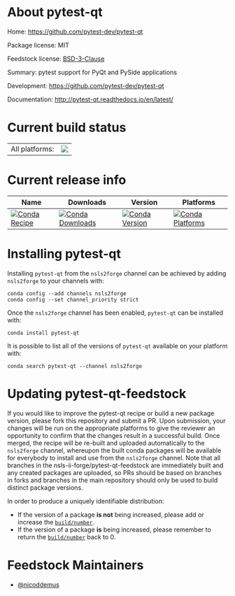 About pytest-qt
===============

Home: https://github.com/pytest-dev/pytest-qt

Package license: MIT

Feedstock license: [BSD-3-Clause](https://github.com/nsls-ii-forge/pytest-qt-feedstock/blob/master/LICENSE.txt)

Summary: pytest support for PyQt and PySide applications

Development: https://github.com/pytest-dev/pytest-qt

Documentation: http://pytest-qt.readthedocs.io/en/latest/

Current build status
====================


<table><tr><td>All platforms:</td>
    <td>
      <a href="https://dev.azure.com/nsls2forge/nsls2forge/_build/latest?definitionId=227&branchName=master">
        <img src="https://dev.azure.com/nsls2forge/nsls2forge/_apis/build/status/pytest-qt-feedstock?branchName=master">
      </a>
    </td>
  </tr>
</table>

Current release info
====================

| Name | Downloads | Version | Platforms |
| --- | --- | --- | --- |
| [![Conda Recipe](https://img.shields.io/badge/recipe-pytest--qt-green.svg)](https://anaconda.org/nsls2forge/pytest-qt) | [![Conda Downloads](https://img.shields.io/conda/dn/nsls2forge/pytest-qt.svg)](https://anaconda.org/nsls2forge/pytest-qt) | [![Conda Version](https://img.shields.io/conda/vn/nsls2forge/pytest-qt.svg)](https://anaconda.org/nsls2forge/pytest-qt) | [![Conda Platforms](https://img.shields.io/conda/pn/nsls2forge/pytest-qt.svg)](https://anaconda.org/nsls2forge/pytest-qt) |

Installing pytest-qt
====================

Installing `pytest-qt` from the `nsls2forge` channel can be achieved by adding `nsls2forge` to your channels with:

```
conda config --add channels nsls2forge
conda config --set channel_priority strict
```

Once the `nsls2forge` channel has been enabled, `pytest-qt` can be installed with:

```
conda install pytest-qt
```

It is possible to list all of the versions of `pytest-qt` available on your platform with:

```
conda search pytest-qt --channel nsls2forge
```




Updating pytest-qt-feedstock
============================

If you would like to improve the pytest-qt recipe or build a new
package version, please fork this repository and submit a PR. Upon submission,
your changes will be run on the appropriate platforms to give the reviewer an
opportunity to confirm that the changes result in a successful build. Once
merged, the recipe will be re-built and uploaded automatically to the
`nsls2forge` channel, whereupon the built conda packages will be available for
everybody to install and use from the `nsls2forge` channel.
Note that all branches in the nsls-ii-forge/pytest-qt-feedstock are
immediately built and any created packages are uploaded, so PRs should be based
on branches in forks and branches in the main repository should only be used to
build distinct package versions.

In order to produce a uniquely identifiable distribution:
 * If the version of a package **is not** being increased, please add or increase
   the [``build/number``](https://docs.conda.io/projects/conda-build/en/latest/resources/define-metadata.html#build-number-and-string).
 * If the version of a package **is** being increased, please remember to return
   the [``build/number``](https://docs.conda.io/projects/conda-build/en/latest/resources/define-metadata.html#build-number-and-string)
   back to 0.

Feedstock Maintainers
=====================

* [@nicoddemus](https://github.com/nicoddemus/)

